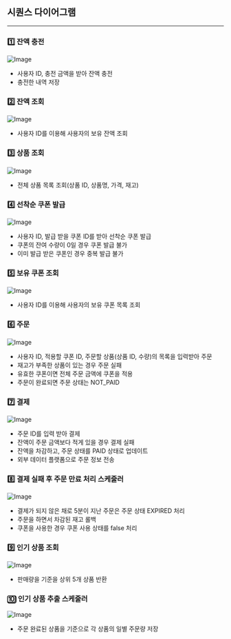 ## 시퀀스 다이어그램

---

### 1️⃣ 잔액 충전
![Image](https://github.com/user-attachments/assets/2309cb4a-e471-4ffb-8393-eb80241a5393)

- 사용자 ID, 충전 금액을 받아 잔액 충전
- 충전한 내역 저장

### 2️⃣ 잔액 조회
![Image](https://github.com/user-attachments/assets/4c69835d-f67b-48d1-a0d8-0aee880f5d93)

- 사용자 ID를 이용해 사용자의 보유 잔액 조회

### 3️⃣ 상품 조회
![Image](https://github.com/user-attachments/assets/63895a8f-19f2-478b-9d5f-f9bb34ec1edd)

- 전체 상품 목록 조회(상품 ID, 상품명, 가격, 재고)

### 4️⃣ 선착순 쿠폰 발급
![Image](https://github.com/user-attachments/assets/a201c721-09f7-466b-816f-301fab2acd4a)

- 사용자 ID, 발급 받을 쿠폰 ID를 받아 선착순 쿠폰 발급
- 쿠폰의 잔여 수량이 0일 경우 쿠폰 발급 불가
- 이미 발급 받은 쿠폰인 경우 중복 발급 불가

### 5️⃣ 보유 쿠폰 조회
![Image](https://github.com/user-attachments/assets/77e879c8-0fb9-4ed7-9b6b-112ee2a06ac9)

- 사용자 ID를 이용해 사용자의 보유 쿠폰 목록 조회

### 6️⃣ 주문
![Image](https://github.com/user-attachments/assets/a39a4444-f2e4-46da-af21-893029dcfede)

- 사용자 ID, 적용할 쿠폰 ID, 주문할 상품(상품 ID, 수량)의 목록을 입력받아 주문
- 재고가 부족한 상품이 있는 경우 주문 실패
- 유효한 쿠폰이면 전체 주문 금액에 쿠폰을 적용
- 주문이 완료되면 주문 상태는 NOT_PAID

### 7️⃣ 결제
![Image](https://github.com/user-attachments/assets/c1116e62-1b2b-4946-be16-de5875727521)

- 주문 ID를 입력 받아 결제
- 잔액이 주문 금액보다 적게 있을 경우 결제 실패
- 잔액을 차감하고, 주문 상태를 PAID 상태로 업데이트
- 외부 데이터 플랫폼으로 주문 정보 전송

### 8️⃣ 결제 실패 후 주문 만료 처리 스케줄러
![Image](https://github.com/user-attachments/assets/31b1aca9-bdab-477f-9114-62a67d544dfb)

- 결제가 되지 않은 채로 5분이 지난 주문은 주문 상태 EXPIRED 처리
- 주문을 하면서 차감된 재고 롤백
- 쿠폰을 사용한 경우 쿠폰 사용 상태를 false 처리

### 9️⃣ 인기 상품 조회
![Image](https://github.com/user-attachments/assets/42a3d888-c564-4007-99ae-793281b34f9a)

- 판매량을 기준을 상위 5개 상품 반환

### 🔟 인기 상품 추출 스케줄러
![Image](https://github.com/user-attachments/assets/3d5c61b2-511b-4ad3-a525-b4d260b8d020)

- 주문 완료된 상품을 기준으로 각 상품의 일별 주문량 저장
